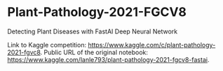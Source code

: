 # Plant-Pathology-2021-FGCV8
Detecting Plant Diseases with FastAI Deep Neural Network

Link to Kaggle competition: https://www.kaggle.com/c/plant-pathology-2021-fgvc8.
Public URL of the original notebook: https://www.kaggle.com/lanle793/plant-pathology-2021-fgcv8-fastai.
